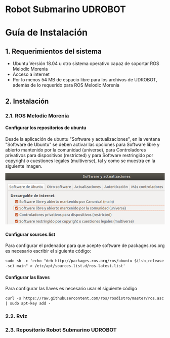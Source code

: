 # Robot Submarino UDROBOT
# Guía de Instalación

## 1. Requerimientos del sistema
- Ubuntu Versión 18.04 u otro sistema operativo capaz de soportar ROS Melodic Morenia
- Acceso a internet
- Por lo menos 54 MB de espacio libre para los archivos de UDROBOT, además de lo requerido para ROS Melodic Morenia

## 2. Instalación

### 2.1. ROS Melodic Morenia

#### Configurar los repositorios de ubuntu
Desde la aplicación de ubuntu "Software y actualizaciones", en la ventana "Software de Ubuntu" se deben activar las opciones para Software libre y abierto mantenido por la comunidad (universe), para Controladores privativos para dispositivos (restricted) y para Software restringido por copyright o cuestiones legales (multiverse), tal y como se muestra en la siguiente imagen.

![Captura de pantalla de 2021-06-22 16-32-39](https://raw.githubusercontent.com/DanielBajoCollados/mur/master/Captura%20de%20pantalla%20de%202021-06-22%2016-32-39.png)

#### Configurar sources.list
Para configurar el prdenador para que acepte software de packages.ros.org es necesario escribir el siguiente código:

```
sudo sh -c 'echo "deb http://packages.ros.org/ros/ubuntu $(lsb_release -sc) main" > /etc/apt/sources.list.d/ros-latest.list'
```

#### Configurar las llaves
Para configurar las llaves es necesario usar el siguiente código

```
curl -s https://raw.githubusercontent.com/ros/rosdistro/master/ros.asc | sudo apt-key add -
```



### 2.2. Rviz

### 2.3. Repositorio Robot Submarino UDROBOT
